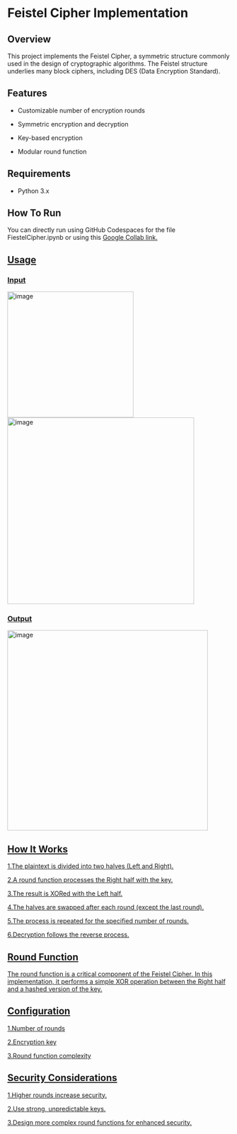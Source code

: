 # Feistel Cipher Implementation

## Overview

This project implements the Feistel Cipher, a symmetric structure commonly used in the design of cryptographic algorithms. The Feistel structure underlies many block ciphers, including DES (Data Encryption Standard).

## Features

- Customizable number of encryption rounds

- Symmetric encryption and decryption

- Key-based encryption

- Modular round function

## Requirements
- Python 3.x

## How To Run
You can directly run using GitHub Codespaces for the file FiestelCipher.ipynb or using this <a href="https://colab.research.google.com/drive/1J7hPEXTpCcv7pSiQo8pXUkb_c5EnhPzG"> Google Collab link.



## Usage
### Input
<img width="285" alt="image" src="https://github.com/user-attachments/assets/c993cde7-8cb1-4181-b3f6-3ee8f4c2e2a5" />

<img width="422" alt="image" src="https://github.com/user-attachments/assets/1561712e-5211-44cc-9b23-893e43c8a405" />

### Output

<img width="453" alt="image" src="https://github.com/user-attachments/assets/1ec82bcd-19ec-4c53-b77a-cc131f4ecc1a" />


## How It Works

1.The plaintext is divided into two halves (Left and Right).

2.A round function processes the Right half with the key.

3.The result is XORed with the Left half.

4.The halves are swapped after each round (except the last round).

5.The process is repeated for the specified number of rounds.

6.Decryption follows the reverse process.

## Round Function

The round function is a critical component of the Feistel Cipher. In this implementation, it performs a simple XOR operation between the Right half and a hashed version of the key.

## Configuration

1.Number of rounds

2.Encryption key

3.Round function complexity

## Security Considerations

1.Higher rounds increase security.

2.Use strong, unpredictable keys.

3.Design more complex round functions for enhanced security.
